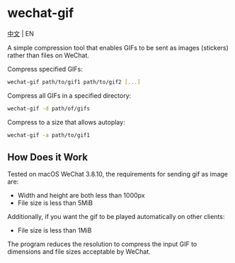 # wechat-gif

[中文](README.md) | EN

A simple compression tool that enables GIFs to be sent as images (stickers) rather than files on WeChat.

Compress specified GIFs:

```bash
wechat-gif path/to/gif1 path/to/gif2 [...]
```

Compress all GIFs in a specified directory:

```bash
wechat-gif -d path/of/gifs
```

Compress to a size that allows autoplay:

```bash
wechat-gif -a path/to/gif1
```

## How Does it Work

Tested on macOS WeChat 3.8.10, the requirements for sending gif as image are:

- Width and height are both less than 1000px
- File size is less than 5MiB

Additionally, if you want the gif to be played automatically on other clients:

- File size is less than 1MiB

The program reduces the resolution to compress the input GIF to dimensions and file sizes acceptable by WeChat.
